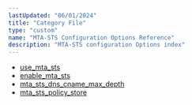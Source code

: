 ```yaml
---
lastUpdated: "06/01/2024"
title: "Category File"
type: "custom"
name: "MTA-STS Configuration Options Reference"
description: "MTA-STS configuration Options index"
---
```


- [use_mta_sts](/momentum/4/config/mta-sts/use-mta-sts)
- [enable_mta_sts](/momentum/4/config/mta-sts/enable-mta-sts)
- [mta_sts_dns_cname_max_depth](/momentum/4/config/mta-sts/mta-sts-dns-cname-max-depth)
- [mta_sts_policy_store](/momentum/4/config/mta-sts/mta-sts-policy-store)


